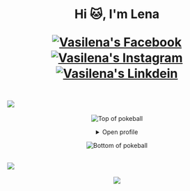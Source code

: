 <!--[![MasterHead](https://s4.gifyu.com/images/Screenshot1-2022-09-23-at-20.01.png)](https://vasillena.io)-->
<h1 align="center">Hi 🐱, I'm Lena
<p align="center">
<a href="https://www.facebook.com/vasilena.yoneva" target="blank"><img align="center" alt="Vasilena's Facebook" width="22px" src="https://facebookbrand.com/wp-content/uploads/2019/04/f_logo_RGB-Hex-Blue_512.png?w=512&h=512" /></a>
<a href="https://instagram.com/____vasilena____" target="blank"><img align="center" alt="Vasilena's Instagram" width="22px" src="https://upload.wikimedia.org/wikipedia/commons/thumb/a/a5/Instagram_icon.png/600px-Instagram_icon.png" /></a>
<a href="https://www.linkedin.com/in/vasilena-yoneva-94a475265/" target="blank"><img align="center" alt="Vasilena's Linkdein" width="22px" src="https://cdn3.iconfinder.com/data/icons/inficons/512/linkedin.png" /></a>
 
</p>
</h1>
<br>
<img src="https://user-images.githubusercontent.com/73097560/115834477-dbab4500-a447-11eb-908a-139a6edaec5c.gif">
<br>
<div align='center'>
 
![Top of pokeball](https://i.ibb.co/q1Wg0dB/Up.jpg)
 <details>
 <summary>Open profile</summary>
<h3 align="center">Finding passion in software engineering</h3>
<div align='center'>
<img align="center" alt="Coding" width="300" src="https://i.ibb.co/f9jmJpt/output-onlinegiftools.gif">
<br>
</div>
<br>
<div align='center'>
 
[![Typing SVG](https://readme-typing-svg.demolab.com?font=Silkscreen&pause=1000&color=D137D4&center=true&vCenter=true&width=460&lines=Keep+calm+and+code+on!)](https://git.io/typing-svg)
 

 💻 Currently working on homeworks 😅

 🌱 Learning JavaScript

 🎓 Master of Laws

 🐈 Mother of Cats

 🎮 I don't need to get a life. I'm a gamer I have lots of lives

 📫 How to reach me **vassito@abv.bg**

</div>
<h3 align="center">Languages and Tools:</h3>
<p align="center">
<code><img height="30" width="30" 
src="https://raw.githubusercontent.com/github/explore/80688e429a7d4ef2fca1e82350fe8e3517d3494d/topics/javascript/javascript.png"></code>
<code><img height="34" width="34" src="https://img.icons8.com/color/48/000000/html-5.png"></code>
<code><img height="30" width="30" src="https://cdn.iconscout.com/icon/free/png-256/css-131-722685.png"></code>
 <code><img height="30" width="30" src="https://raw.githubusercontent.com/devicons/devicon/master/icons/nodejs/nodejs-original-wordmark.svg"></code>
</p>
 
  </details>
 
 ![Bottom of pokeball](https://i.ibb.co/3FdMRHt/Down.jpg)
 
</div>
<br>
<img src="https://user-images.githubusercontent.com/73097560/115834477-dbab4500-a447-11eb-908a-139a6edaec5c.gif">
<br>

<div align='center'>
 
![](https://komarev.com/ghpvc/?username=Vasillena)

</div>
<!--<div align='center'>
<a href="https://ibb.co/Lv5n7WQ"><img src="https://i.ibb.co/qx5kQf0/Work-Wallpaper-Wallpaper-Safari-copy.jpg" alt="Work-Wallpaper-Wallpaper-Safari-copy" border="0" width="1000"></a>
</div>-->
